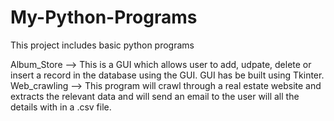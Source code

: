 # My-Python-Programs
This project includes basic python programs



Album_Store -->  This is a GUI which allows user to add, udpate, delete or insert a record in the database using the GUI. 
                 GUI has be built using Tkinter.
Web_crawling --> This program will crawl through a real estate website and extracts the relevant data and will send an email to the user                    will all the details with in a .csv file.


